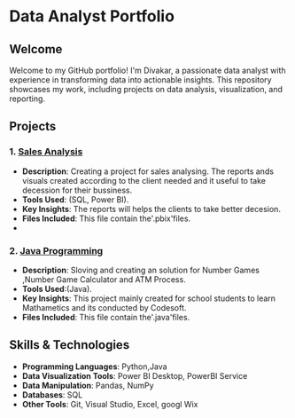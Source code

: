 
# Data Analyst Portfolio

## Welcome

Welcome to my GitHub portfolio! I'm Divakar, a passionate data analyst with experience in transforming data into actionable insights. 
This repository showcases my work, including projects on data analysis, visualization, and reporting.

## Projects

### 1. [Sales Analysis]()
- **Description**: Creating a project for sales analysing. The reports ands visuals created according to the client needed and it useful to take decession for their bussiness.
- **Tools Used**: (SQL, Power BI).
- **Key Insights**: The reports will helps the clients to take better decesion.
- **Files Included**: This file contain the'.pbix'files.
- 
### 2. [Java Programming]()
- **Description**: Sloving and creating an solution for Number Games ,Number Game Calculator and ATM Process.
- **Tools Used**:(Java).
- **Key Insights**: This project mainly created for school students to learn Mathametics and its conducted by Codesoft.
- **Files Included**: This file contain the'.java'files.
  
## Skills & Technologies

- **Programming Languages**: Python,Java
- **Data Visualization Tools**: Power BI Desktop, PowerBI Service
- **Data Manipulation**: Pandas, NumPy
- **Databases**: SQL
- **Other Tools**: Git, Visual Studio, Excel, googl Wix

